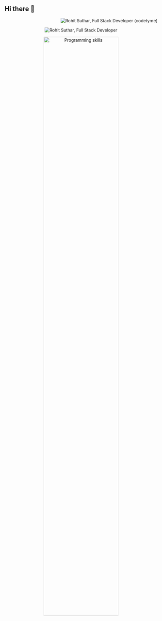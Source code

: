 ## Hi there 👋 
<p align="right"><img src="https://komarev.com/ghpvc/?username=codetyme&abbreviated=true" alt="Rohit Suthar, Full Stack Developer (codetyme)" /></p>
<p align="center">
    <img src="https://readme-typing-svg.demolab.com?font=Caveat&pause=1000&color=000000&center=true&vCenter=true&width=435&lines=I'm+Rohit+Suthar%2C+Full+Stack+Developer" alt="Rohit Suthar, Full Stack Developer" />
</p>
<p align="center">
    <img src="https://rohitsuthar.github.io/images/skills.png" alt="Programming skills" width="70%" />
</p>
<!--
**rohitsuthar/rohitsuthar** is a ✨ _special_ ✨ repository because its `README.md` (this file) appears on your GitHub profile.

Here are some ideas to get you started:

- 🔭 I’m currently working on ...
- 🌱 I’m currently learning ...
- 👯 I’m looking to collaborate on ...
- 🤔 I’m looking for help with ...
- 💬 Ask me about ...
- 📫 How to reach me: ...
- 😄 Pronouns: ...
- ⚡ Fun fact: ...
-->
